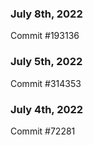 ### July 8th, 2022

Commit #193136

### July 5th, 2022

Commit #314353


### July 4th, 2022

Commit #72281
